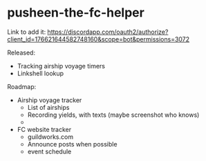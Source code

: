 # pusheen-the-fc-helper

Link to add it:
https://discordapp.com/oauth2/authorize?client_id=176621644582748160&scope=bot&permissions=3072

Released:
- Tracking airship voyage timers
- Linkshell lookup

Roadmap:
- Airship voyage tracker
  - List of airships
  - Recording yields, with texts (maybe screenshot who knows)
  - 
- FC website tracker
  - guildworks.com
  - Announce posts when possible
  - event schedule